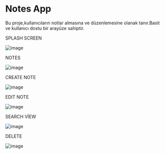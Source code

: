 # Notes App
 Bu proje,kullanıcıların notlar almasına ve düzenlemesine olanak tanır.Basit ve kullanıcı dostu bir arayüze sahiptir.


SPLASH SCREEN

![image](https://github.com/berfinilik/Notes-App/assets/140311905/1b8b510c-8da1-4755-8155-178bd2e522d3)

NOTES

![image](https://github.com/berfinilik/Notes-App/assets/140311905/d7eaea4e-d0a5-4602-9a41-146af988e9c5)

CREATE NOTE

![image](https://github.com/berfinilik/Notes-App/assets/140311905/12430f83-e92b-4610-9954-81371ba0a523)

EDIT NOTE

![image](https://github.com/berfinilik/Notes-App/assets/140311905/5f546b0b-efa7-4a2b-b9c8-025dd8c47122)

SEARCH VİEW

![image](https://github.com/berfinilik/Notes-App/assets/140311905/065cab88-45f6-4ee3-a936-5e86a257a0b8)

DELETE

![image](https://github.com/berfinilik/Notes-App/assets/140311905/ca3f1e26-4289-4f0a-bac6-b7799c45ca0c)





